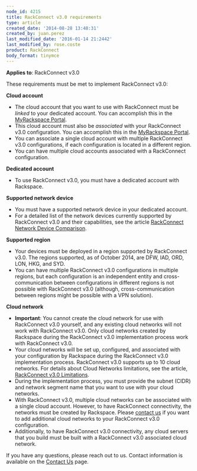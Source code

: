 ```yaml
---
node_id: 4215
title: RackConnect v3.0 requirements
type: article
created_date: '2014-08-28 13:48:31'
created_by: juan.perez
last_modified_date: '2016-01-14 21:2442'
last_modified_by: rose.coste
product: RackConnect
body_format: tinymce
---
```


**Applies to**: RackConnect v3.0

These requirements must be met to implement RackConnect v3.0:

**Cloud account**

-   The cloud account that you want to use with RackConnect must
    be *linked* to your dedicated account. You can accomplish this in
    the [MyRackspace Portal](https://my.rackspace.com/).
-   This cloud account must also be *associated* with your RackConnect
    v3.0 configuration. You can accomplish this in the [MyRackspace
    Portal](https://my.rackspace.com/).
-   You can associate a single cloud account with multiple RackConnect
    v3.0 configurations, if each configuration is located in a different
    region.
-   You can have multiple cloud accounts associated with a RackConnect
    configuration.

**Dedicated account**

-   To use RackConnect v3.0, you must have a dedicated account with
    Rackspace.

**Supported network device**

-   You must have a supported network device in your dedicated account.
-   For a detailed list of the network devices currently supported by
    RackConnect v3.0 and their capabilities, see the article
    [RackConnect Network Device
    Comparison](http://www.rackspace.com/knowledge_center/article/rackconnect-network-device-comparison).

**Supported region**

-   Your devices must be deployed in a region supported by RackConnect
    v3.0. The regions supported, as of October 2014, are DFW, IAD, ORD,
    LON, HKG, and SYD.
-   You can have multiple RackConnect v3.0 configurations in multiple
    regions, but each configuration is an independent entity and
    cross-communication between configurations in different regions is
    not possible with RackConnect v3.0 (although, cross-communication
    between regions might be possible with a VPN solution).

**Cloud network**

-   **Important**: You cannot create the cloud network for use with
    RackConnect v3.0 yourself, and any existing cloud networks will not
    work with RackConnect v3.0.  Only cloud networks created by
    Rackspace during the RackConnect v3.0 implementation process work
    with RackConnect v3.0.
-   Your cloud networks will be set up, configured, and associated with
    your configuration by Rackspace during the RackConnect v3.0
    implementation process. RackConnect v3.0 supports up to 10 cloud
    networks. For details about Cloud Networks limitations, see the
    article, [RackConnect v3.0
    Limitations](http://www.rackspace.com/knowledge_center/article/rackconnect-v30-limitations).
-   During the implementation process, you must provide the subnet
    (CIDR) and network segment name that you want to use with your cloud
    networks.
-   With RackConnect v3.0,  multiple cloud networks can be associated
    with a single cloud account. However, to have RackConnect
    connectivity, the networks must be created by Rackspace. Please
    [contact us](http://www.rackspace.com/knowledge_center/support) if
    you want to add additional cloud networks to your RackConnect v3.0
    configuration.
-   Additionally, to have RackConnect v3.0 connectivity, any cloud
    servers that you build must be built with a RackConnect v3.0
    associated cloud network.

 

If you have any questions, please reach out to us. Contact information
is available on the [Contact
Us](http://www.rackspace.com/knowledge_center/support) page.

